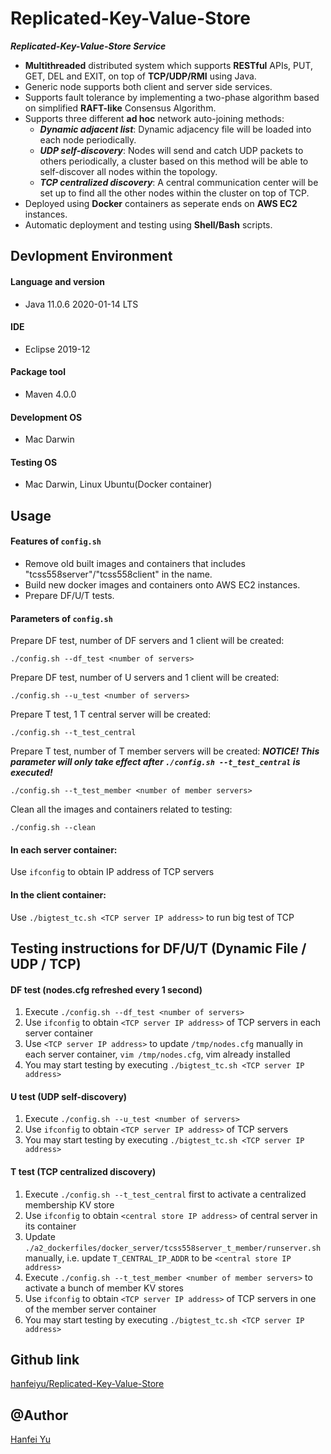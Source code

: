 # Replicated-Key-Value-Store

***Replicated-Key-Value-Store Service***

- **Multithreaded** distributed system which supports **RESTful** APIs, PUT, GET, DEL and EXIT, on top
    of **TCP/UDP/RMI** using Java.
- Generic node supports both client and server side services.
- Supports fault tolerance by implementing a two-phase algorithm based on
    simplified **RAFT-like** Consensus Algorithm.
- Supports three different **ad hoc** network auto-joining methods: 
    - ***Dynamic adjacent list***: Dynamic adjacency file will be loaded into each node
        periodically.
    - ***UDP self-discovery***: Nodes will send and catch UDP packets to others
        periodically, a cluster based on this method will be able to
        self-discover all nodes within the topology. 
    - ***TCP centralized discovery***: A central communication center will be
        set up to find all the other nodes within the cluster on top of TCP.
- Deployed using **Docker** containers as seperate ends on **AWS EC2** instances.
- Automatic deployment and testing using **Shell/Bash** scripts.

## Devlopment Environment
#### Language and version
  - Java 11.0.6 2020-01-14 LTS

#### IDE
  - Eclipse 2019-12

#### Package tool
  - Maven 4.0.0

#### Development OS 
  - Mac Darwin

#### Testing OS 
  - Mac Darwin, Linux Ubuntu(Docker container)

## Usage
#### Features of `config.sh`

- Remove old built images and containers that includes "tcss558server"/"tcss558client" in the name.
- Build new docker images and containers onto AWS EC2 instances.
- Prepare DF/U/T tests.

#### Parameters of `config.sh`

Prepare DF test, number of DF servers and 1 client will be created: 

```
./config.sh --df_test <number of servers>
```

Prepare DF test, number of U servers and 1 client will be created:

```
./config.sh --u_test <number of servers>
``` 

Prepare T test, 1 T central server will be created:

```
./config.sh --t_test_central 
```

Prepare T test, number of T member servers will be created: ***NOTICE! This parameter will only take effect after `./config.sh --t_test_central` is executed!*** 

```
./config.sh --t_test_member <number of member servers>
```

Clean all the images and containers related to testing: 

```
./config.sh --clean
```

#### In each server container:
Use `ifconfig` to obtain IP address of TCP servers 

#### In the client container:
Use `./bigtest_tc.sh <TCP server IP address>` to run big test of TCP 

## Testing instructions for DF/U/T (Dynamic File / UDP / TCP)
#### DF test (nodes.cfg refreshed every 1 second)
1. Execute `./config.sh --df_test <number of servers>` 
2. Use `ifconfig` to obtain `<TCP server IP address>` of TCP servers in each server container
3. Use `<TCP server IP address>` to update `/tmp/nodes.cfg` manually in each server container, `vim /tmp/nodes.cfg`, vim already installed 
4. You may start testing by executing `./bigtest_tc.sh <TCP server IP address>` 

#### U test (UDP self-discovery)
1. Execute `./config.sh --u_test <number of servers>` 
2. Use `ifconfig` to obtain `<TCP server IP address>` of TCP servers 
3. You may start testing by executing `./bigtest_tc.sh <TCP server IP address>` 

#### T test (TCP centralized discovery)
1. Execute `./config.sh --t_test_central` first to activate a centralized membership KV store 
2. Use `ifconfig` to obtain `<central store IP address>` of central server in its container 
3. Update `./a2_dockerfiles/docker_server/tcss558server_t_member/runserver.sh` manually, i.e. update `T_CENTRAL_IP_ADDR` to be `<central store IP address>` 
4. Execute `./config.sh --t_test_member <number of member servers>` to activate a bunch of member KV stores 
5. Use `ifconfig` to obtain `<TCP server IP address>` of TCP servers in one of the member server container 
6. You may start testing by executing `./bigtest_tc.sh <TCP server IP address>`

## Github link
[hanfeiyu/Replicated-Key-Value-Store](https://github.com/hanfeiyu/Replicated-Key-Value-Store)

## @Author
[Hanfei Yu](https://github.com/hanfeiyu)


